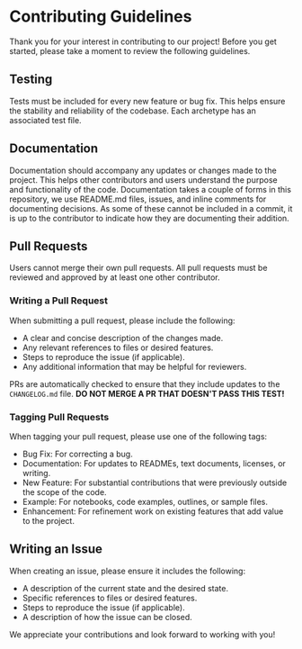 # Contributing Guidelines

Thank you for your interest in contributing to our project! Before you get
started, please take a moment to review the following guidelines.

## Testing

Tests must be included for every new feature or bug fix. This helps ensure the stability and reliability of the codebase. Each archetype has an associated test file.

## Documentation

Documentation should accompany any updates or changes made to the project. This
helps other contributors and users understand the purpose and functionality of
the code. Documentation takes a couple of forms in this repository, we use
README.md files, issues, and inline comments for documenting decisions. As some
of these cannot be included in a commit, it is up to the contributor to
indicate how they are documenting their addition.

## Pull Requests

Users cannot merge their own pull requests. All pull requests must be reviewed and approved by at least one other contributor.

### Writing a Pull Request

When submitting a pull request, please include the following:

- A clear and concise description of the changes made.
- Any relevant references to files or desired features.
- Steps to reproduce the issue (if applicable).
- Any additional information that may be helpful for reviewers.

PRs are automatically checked to ensure that they include updates to the `CHANGELOG.md` file.
**DO NOT MERGE A PR THAT DOESN'T PASS THIS TEST!**

### Tagging Pull Requests

When tagging your pull request, please use one of the following tags:

- Bug Fix: For correcting a bug.
- Documentation: For updates to READMEs, text documents, licenses, or writing.
- New Feature: For substantial contributions that were previously outside the scope of the code.
- Example: For notebooks, code examples, outlines, or sample files.
- Enhancement: For refinement work on existing features that add value to the project.

## Writing an Issue

When creating an issue, please ensure it includes the following:

- A description of the current state and the desired state.
- Specific references to files or desired features.
- Steps to reproduce the issue (if applicable).
- A description of how the issue can be closed.

We appreciate your contributions and look forward to working with you!
